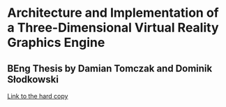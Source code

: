 # Architecture and Implementation of a Three-Dimensional Virtual Reality Graphics Engine
## BEng Thesis by Damian Tomczak and Dominik Słodkowski
[Link to the hard copy](https://workuwmedu-my.sharepoint.com/:w:/g/personal/162601_student_uwm_edu_pl/EXRfNXFa6CZAmwWKpBjyRzoBqhhjr2uSpYKPjbmwtpB_kw?e=NIHgQg)
